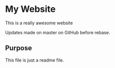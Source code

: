 # My Website

This is a really awesome website

Updates made on master on GitHub before rebase.

## Purpose

This file is just a readme file.
